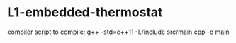 # L1-embedded-thermostat
compiler script to compile:
g++ -std=c++11 -I./include src/main.cpp -o main